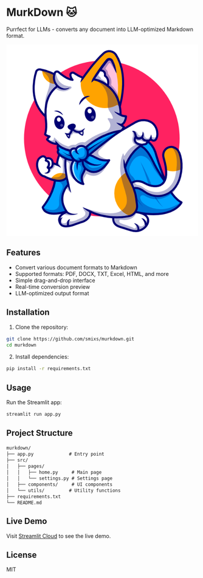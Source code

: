 # MurkDown 🐱

Purrfect for LLMs - converts any document into LLM-optimized Markdown format.

![MurkDown](static/images/cat.png)

## Features

- Convert various document formats to Markdown  
- Supported formats: PDF, DOCX, TXT, Excel, HTML, and more  
- Simple drag-and-drop interface  
- Real-time conversion preview  
- LLM-optimized output format  

## Installation

1. Clone the repository:
```bash
git clone https://github.com/smixs/murkdown.git
cd murkdown
```

2. Install dependencies:
```bash
pip install -r requirements.txt
```

## Usage

Run the Streamlit app:

```bash
streamlit run app.py
```

## Project Structure
```
murkdown/
├── app.py             # Entry point
├── src/
│   ├── pages/
│   │   ├── home.py     # Main page
│   │   └── settings.py # Settings page
│   ├── components/     # UI components
│   └── utils/         # Utility functions
├── requirements.txt
└── README.md
```

## Live Demo

Visit [Streamlit Cloud](https://murkdown.streamlit.app/) to see the live demo.

## License

MIT
